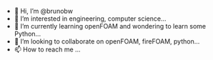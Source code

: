 - 👋 Hi, I’m @brunobw
- 👀 I’m interested in engineering, computer science...
- 🌱 I’m currently learning openFOAM and wondering to learn some Python...
- 💞️ I’m looking to collaborate on openFOAM, fireFOAM, python...
- 📫 How to reach me ...

<!---
brunobw/brunobw is a ✨ special ✨ repository because its `README.md` (this file) appears on your GitHub profile.
You can click the Preview link to take a look at your changes.
--->
